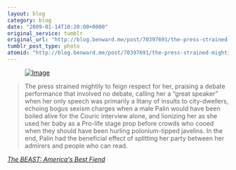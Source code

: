 ```yaml
---
layout: blog
category: blog
date: "2009-01-14T10:20:00+0000"
original_service: tumblr
original_url: "http://blog.benward.me/post/70397691/the-press-strained-mightily-to-feign-respect-for"
tumblr_post_type: photo
atomid: "http://blog.benward.me/post/70397691/the-press-strained-mightily-to-feign-respect-for"
---
```

<figure class="photo">
  <a href="http://www.buffalobeast.com.nyud.net/134/50mostloathsome2008-p5.html"><img src="http://benward.me/res/tumblr/media/70397691/0.gif" alt="Image"></a>
</figure>

> The press strained mightily to feign respect for her, praising a debate performance that involved no debate, calling her a “great speaker” when her only speech was primarily a litany of insults to city-dwellers, echoing bogus sexism charges when a male Palin would have been boiled alive for the Couric interview alone, and lionizing her as she used her baby as a Pro-life stage prop before crowds who cooed when they should have been hurling polonium-tipped javelins. In the end, Palin had the beneficial effect of splitting her party between her admirers and people who can read. 

<cite><a href="http://www.buffalobeast.com.nyud.net/134/50mostloathsome2008-p5.html">The BEAST: America's Best Fiend</a></cite>
